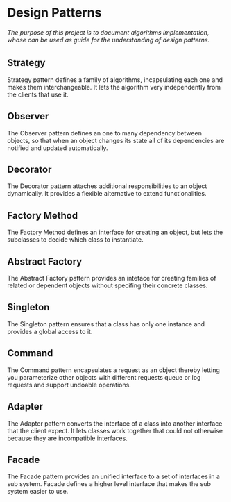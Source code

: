 # Design Patterns
###### The purpose of this project is to document algorithms implementation, whose can be used as guide for the understanding of *design patterns*.

## Strategy

Strategy pattern defines a family of algorithms, incapsulating each one and makes them interchangeable. It lets the algorithm very independently from the clients that use it. 

## Observer

The Observer pattern defines an one to many dependency between objects, so that when an object changes its state all of its dependencies are notified and updated automatically.

## Decorator

The Decorator pattern attaches additional responsibilities to an object dynamically. It provides a flexible alternative to extend functionalities.

## Factory Method

The Factory Method defines an interface for creating an object, but lets the subclasses to decide which class to instantiate.

## Abstract Factory

The Abstract Factory pattern provides an inteface for creating families of related or dependent objects without specifing their concrete classes.

## Singleton

The Singleton pattern ensures that a class has only one instance and provides a global access to it.

## Command

The Command pattern encapsulates a request as an object thereby letting you parameterize other objects with different requests queue or log requests and support undoable operations.

## Adapter

The Adapter pattern converts the interface of a class into another interface that the client expect. It lets classes work together that could not otherwise because they are incompatible interfaces.

## Facade 

The Facade pattern provides an unified interface to a set of interfaces in a sub system. Facade defines a higher level interface that makes the sub system easier to use.